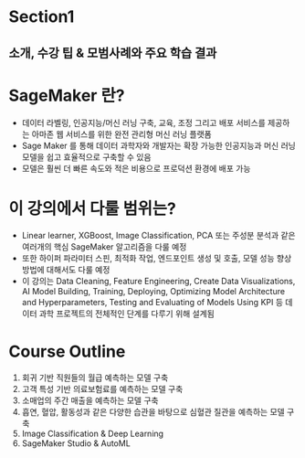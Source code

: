 # Section1
## 소개, 수강 팁 & 모범사례와 주요 학습 결과   
   
# SageMaker 란?
- 데이터 라벨링, 인공지능/머신 러닝 구축, 교육, 조정 그리고 배포 서비스를 제공하는 아마존 웹 서비스를 위한 완전 관리형 머신 러닝 플랫폼
- Sage Maker 를 통해 데이터 과학자와 개발자는 확장 가능한 인공지능과 머신 러닝 모델을 쉽고 효율적으로 구축할 수 있음
- 모델은 훨씬 더 빠른 속도와 적은 비용으로 프로덕션 환경에 배포 가능   
   
# 이 강의에서 다룰 범위는?
- Linear learner, XGBoost, Image Classification, PCA 또는 주성분 분석과 같은 여러개의 핵심 SageMaker 알고리즘을 다룰 예정
- 또한 하이퍼 파라미터 스핀, 최적화 작업, 엔드포인트 생성 및 호출, 모델 성능 향상 방법에 대해서도 다룰 예정
- 이 강의는 Data Cleaning, Feature Engineering, Create Data Visualizations, AI Model Building, Training, Deploying, Optimizing Model Architecture and Hyperparameters, Testing and Evaluating of Models Using KPI 등 데이터 과학 프로젝트의 전체적인 단계를 다루기 위해 설계됨   
   
   
# Course Outline
1. 회귀 기반 직원들의 월급 예측하는 모델 구축
2. 고객 특성 기반 의료보험료를 예측하는 모델 구축
3. 소매업의 주간 매출을 예측하는 모델 구축
4. 흡연, 혈압, 활동성과 같은 다양한 습관을 바탕으로 심혈관 질관을 예측하는 모델 구축
5. Image Classification & Deep Learning
6. SageMaker Studio & AutoML